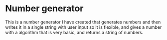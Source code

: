 # Number generator

This is a number generator I have created that generates numbers and then writes it in a single string with user input so it is flexible, and gives a number with a algorithm that is very basic, and returns a string of numbers.
